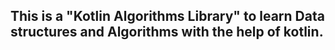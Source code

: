 ## This is a "Kotlin Algorithms Library" to learn Data structures and Algorithms with the help of kotlin.
